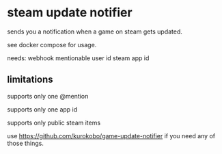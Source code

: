 # steam update notifier

sends you a notification when a game on steam gets updated.

see docker compose for usage.

needs:
webhook
mentionable user id
steam app id

## limitations
supports only one @mention

supports only one app id

supports only public steam items

use https://github.com/kurokobo/game-update-notifier if you need any of those things.
